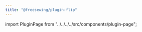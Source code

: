 ```yaml
---
title: "@freesewing/plugin-flip"
---
```


import PluginPage from "../../../../src/components/plugin-page";

<PluginPage plugin="flip" />
